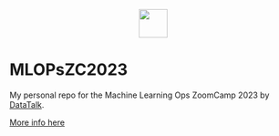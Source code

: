 <p align="center">
  <a href="https://airtable.com/shrCb8y6eTbPKwSTL"><img src="https://user-images.githubusercontent.com/875246/185755203-17945fd1-6b64-46f2-8377-1011dcb1a444.png" height="50" /></a>
</p>

# MLOPsZC2023
My personal repo for the Machine Learning Ops ZoomCamp 2023 by [DataTalk](https://www.linkedin.com/company/datatalks-club/?lipi=urn%3Ali%3Apage%3Ad_flagship3_detail_base%3BxA6GT3BMQm2jLe4x6PQozA%3D%3D).

[More info here](https://ctt.ec/fH67W+)
